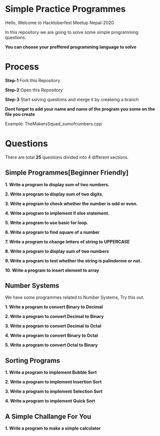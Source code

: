 # Simple Practice Programmes 

Hello, Welcome to Hacktoberfest Meetup Nepal-2020

In this repository we are going to solve some simple programming questions.

**You can choose your preffered programming language to solve**

# Process

**Step-1** Fork this Repository

**Step-2** Open this Repository

**Step-3** Start solving questions and merge it by createing a branch

**Dont forget to add your name and name of the program you some on the file you create**

Example: TheMakersSquad_sumofnumbers.cpp

# Questions

There are total **25** questions divided into 4 different sections.

## Simple Programmes[Beginner Friendly]

**1. Write a program to display sum of two numbers.**

**2. Write a program to display sum of two digits.**

**3. Write a program to check whether the number is odd or even.**

**4. Write a program to implement if else statement.**

**5. Write a program to use basic for loop.**

**6. Write a program to find square of a number**

**7. Write a program to change letters of string to UPPERCASE**

**8. Write a program to display sum of two numbers**

**9. Write a program to test whether the string is palindorme or not.**

**10. Write a program to insert element to array**


## Number Systems

We have some programmes related to Number Systems, Try this out.

**1. Write a program to convert Binary to Decimal**

**2. Write a program to convert Decimal to Binary**

**3. Write a program to convert Decimal to Octal**

**4. Write a program to convert Binary to Octal**

**5. Write a program to convert Octal to Binary**

## Sorting Programs

**1. Write a program to implement Bubble Sort**

**2. Write a program to implement Insertion Sort**

**3. Write a program to implement Selection Sort**

**4. Write a program to implement Quick Sort**

## A Simple Challange For You

**1. Write a program to make a simple calculator**
